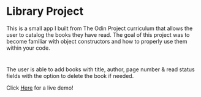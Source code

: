 # Library Project
This is a small app I built from The Odin Project curriculum that allows the user to catalog the books they have read.
The goal of this project was to become familiar with object constructors and how to properly use them within your code.
#
The user is able to add books with title, author, page number & read status fields with the option to delete the book if needed.  

Click [Here](https://woodhouse1919.github.io/library-the-odin-project/) for a live demo!
